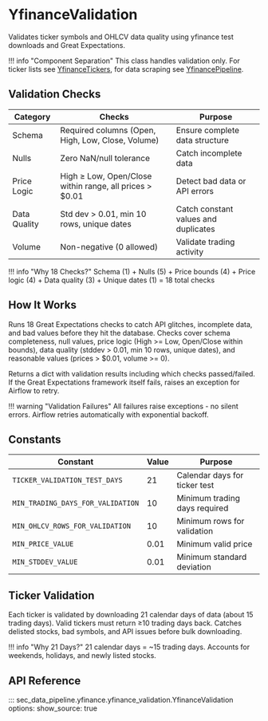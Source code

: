 # YfinanceValidation

Validates ticker symbols and OHLCV data quality using yfinance test downloads and Great Expectations.

!!! info "Component Separation"
    This class handles validation only. For ticker lists see [YfinanceTickers](tickers.md), for data scraping see [YfinancePipeline](yfinance_pipeline.md).

## Validation Checks

| Category | Checks | Purpose |
|----------|--------|---------|
| Schema | Required columns (Open, High, Low, Close, Volume) | Ensure complete data structure |
| Nulls | Zero NaN/null tolerance | Catch incomplete data |
| Price Logic | High ≥ Low, Open/Close within range, all prices > $0.01 | Detect bad data or API errors |
| Data Quality | Std dev > 0.01, min 10 rows, unique dates | Catch constant values and duplicates |
| Volume | Non-negative (0 allowed) | Validate trading activity |

!!! info "Why 18 Checks?"
    Schema (1) + Nulls (5) + Price bounds (4) + Price logic (4) + Data quality (3) + Unique dates (1) = 18 total checks

## How It Works

Runs 18 Great Expectations checks to catch API glitches, incomplete data, and bad values before they hit the database. Checks cover schema completeness, null values, price logic (High >= Low, Open/Close within bounds), data quality (stddev > 0.01, min 10 rows, unique dates), and reasonable values (prices > $0.01, volume >= 0).

Returns a dict with validation results including which checks passed/failed. If the Great Expectations framework itself fails, raises an exception for Airflow to retry.

!!! warning "Validation Failures"
    All failures raise exceptions - no silent errors. Airflow retries automatically with exponential backoff.

## Constants

| Constant | Value | Purpose |
|----------|-------|---------|
| `TICKER_VALIDATION_TEST_DAYS` | 21 | Calendar days for ticker test |
| `MIN_TRADING_DAYS_FOR_VALIDATION` | 10 | Minimum trading days required |
| `MIN_OHLCV_ROWS_FOR_VALIDATION` | 10 | Minimum rows for validation |
| `MIN_PRICE_VALUE` | 0.01 | Minimum valid price |
| `MIN_STDDEV_VALUE` | 0.01 | Minimum standard deviation |

## Ticker Validation

Each ticker is validated by downloading 21 calendar days of data (about 15 trading days). Valid tickers must return ≥10 trading days back. Catches delisted stocks, bad symbols, and API issues before bulk downloading.

!!! info "Why 21 Days?"
    21 calendar days = ~15 trading days. Accounts for weekends, holidays, and newly listed stocks.

## API Reference

::: sec_data_pipeline.yfinance.yfinance_validation.YfinanceValidation
    options:
      show_source: true
